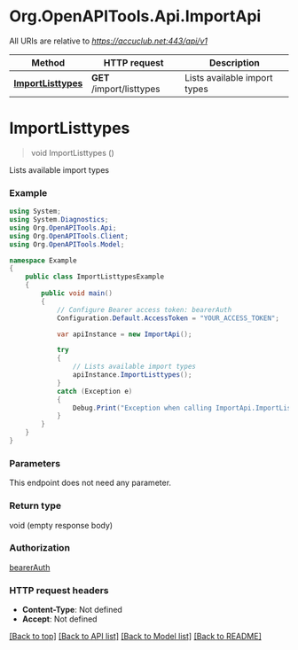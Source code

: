 # Org.OpenAPITools.Api.ImportApi

All URIs are relative to *https://accuclub.net:443/api/v1*

Method | HTTP request | Description
------------- | ------------- | -------------
[**ImportListtypes**](ImportApi.md#importlisttypes) | **GET** /import/listtypes | Lists available import types


<a name="importlisttypes"></a>
# **ImportListtypes**
> void ImportListtypes ()

Lists available import types

### Example
```csharp
using System;
using System.Diagnostics;
using Org.OpenAPITools.Api;
using Org.OpenAPITools.Client;
using Org.OpenAPITools.Model;

namespace Example
{
    public class ImportListtypesExample
    {
        public void main()
        {
            // Configure Bearer access token: bearerAuth
            Configuration.Default.AccessToken = "YOUR_ACCESS_TOKEN";

            var apiInstance = new ImportApi();

            try
            {
                // Lists available import types
                apiInstance.ImportListtypes();
            }
            catch (Exception e)
            {
                Debug.Print("Exception when calling ImportApi.ImportListtypes: " + e.Message );
            }
        }
    }
}
```

### Parameters
This endpoint does not need any parameter.

### Return type

void (empty response body)

### Authorization

[bearerAuth](../README.md#bearerAuth)

### HTTP request headers

 - **Content-Type**: Not defined
 - **Accept**: Not defined

[[Back to top]](#) [[Back to API list]](../README.md#documentation-for-api-endpoints) [[Back to Model list]](../README.md#documentation-for-models) [[Back to README]](../README.md)

